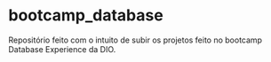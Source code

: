 # bootcamp_database
Repositório feito com o intuito de subir os projetos feito no bootcamp Database Experience da DIO.
